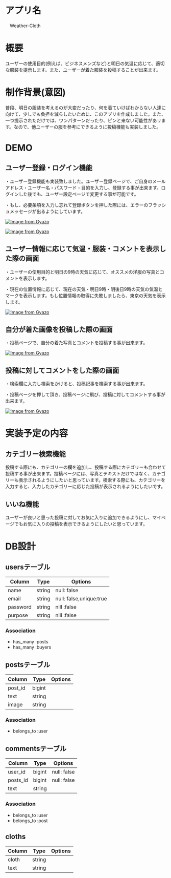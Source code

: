 # アプリ名

　Weather-Cloth
 
# 概要

ユーザーの使用目的(例えば、ビジネスメンズなど)と明日の気温に応じて、適切な服装を提示します。また、ユーザーが着た服装を投稿することが出来ます。 


# 制作背景(意図)


  普段、明日の服装を考えるのが大変だったり、何を着ていけばわからない人達に向けて、少しでも負担を減らしたいために、このアプリを作成しました。また、一つ提示されただけでは、ワンパターンだったり、ピンと来ない可能性があリます。なので、他ユーザーの服を参考にできるように投稿機能も実装しました。


# DEMO

 ## ユーザー登録・ログイン機能
 
  ・ユーザー登録機能も実装致しました。ユーザー登録ページで、ご自身のメールアドレス・ユーザー名・パスワード・目的を入力し、登録する事が出来ます。ログインした後でも、ユーザー設定ページで変更する事が可能です。
  
  ・もし、必要条項を入力し忘れて登録ボタンを押した際には、エラーのフラッシュメッセージが出るようにしています。
  
  [![Image from Gyazo](https://i.gyazo.com/09fc8f60e03ac4dffff2c9f2102f5b6a.png)](https://gyazo.com/09fc8f60e03ac4dffff2c9f2102f5b6a)
  
  [![Image from Gyazo](https://i.gyazo.com/ba32955a679148287a0dcc74625cb547.png)](https://gyazo.com/ba32955a679148287a0dcc74625cb547)
  

 ## ユーザー情報に応じて気温・服装・コメントを表示した際の画面
 
  ・ユーザーの使用目的と明日の9時の天気に応じて、オススメの洋服の写真とコメントを表示します。
 
  ・現在の位置情報に応じて、現在の天気・明日9時・明後日9時の天気の気温とマークを表示します。もし位置情報の取得に失敗しましたら、東京の天気を表示します。
  
 
 [![Image from Gyazo](https://i.gyazo.com/0dc4072dc834da13262329a55c916b60.png)](https://gyazo.com/0dc4072dc834da13262329a55c916b60)
 
 
 ## 自分が着た画像を投稿した際の画面
  
  ・投稿ページで、自分の着た写真とコメントを投稿する事が出来ます。
 
 [![Image from Gyazo](https://i.gyazo.com/606057b5c4ad7f5ef88a1a70cb52ed35.png)](https://gyazo.com/606057b5c4ad7f5ef88a1a70cb52ed35)
 
 
 ## 投稿に対してコメントをした際の画面
 
 ・検索欄に入力し検索をかけると、投稿記事を検索する事が出来ます。
 
 ・投稿ページを押して頂き、投稿ページに飛び、投稿に対してコメントする事が出来ます。


 [![Image from Gyazo](https://i.gyazo.com/ecc1dbde34bcc8262174163343fbd0a0.png)](https://gyazo.com/ecc1dbde34bcc8262174163343fbd0a0)

# 実装予定の内容

  ## カテゴリー検索機能
  
  投稿する際にも、カテゴリーの欄を追加し、投稿する際にカテゴリーも合わせて投稿する事が出来ます。投稿ページには、写真とテキストだけではなく、カテゴリーも表示されるようにしたいと思っています。検索する際にも、カテゴリーを入力すると、入力したカテゴリーに応じた投稿が表示されるようにしたいです。
  
  
  ## いいね機能
  
  ユーザーが良いと思った投稿に対してお気に入りに追加できるようにし、マイページでもお気に入りの投稿を表示できるようにしたいと思っています。


# DB設計
## usersテーブル
|Column|Type|Options|
|------|----|-------|
|name|string|null: false|
|email|string|null: false,unique:true|
|password|string|nill :false|
|purpose|string|nill :false|

### Association
- has_many :posts
- has_many :buyers


## postsテーブル
|Column|Type|Options|
|------|----|-------|
|post_id|bigint||
|text|string||
|image|string||
### Association
- belongs_to :user


## commentsテーブル
|Column|Type|Options|
|------|----|-------|
|user_id|bigint|null: false|
|posts_id|bigint|null: false|
|text|string||
### Association
- belongs_to :user
- belongs_to :post


## cloths
|Column|Type|Options|
|------|----|-------|
|cloth|string||
|text|string||


